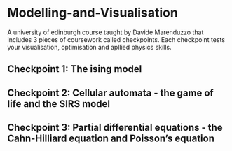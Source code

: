 # Modelling-and-Visualisation
A university of edinburgh course taught by Davide Marenduzzo that includes 3 pieces of coursework called checkpoints. Each checkpoint tests your visualisation, optimisation and apllied physics skills.

## Checkpoint 1: The ising model

## Checkpoint 2: Cellular automata - the game of life and the SIRS model

## Checkpoint 3: Partial differential equations -  the Cahn-Hilliard equation and Poisson’s equation
